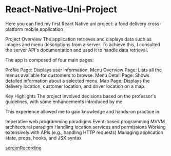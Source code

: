 # React-Native-Uni-Project
Here you can find my first React Native uni project: a food delivery cross-platform mobile application

Project Overview
The application retrieves and displays data such as images and menu descriptions from a server. To achieve this, I consulted the server API's documentation and used it to handle data retrieval.

The app is composed of four main pages:

Profile Page: Displays user information.
Menu Overview Page: Lists all the menus available for customers to browse.
Menu Detail Page: Shows detailed information about a selected menu.
Map Page: Displays the delivery location, customer location, and driver location on a map.

Key Highlights
The project involved decisions based on the professor's guidelines, with some enhancements introduced by me.

This experience allowed me to gain knowledge and hands-on practice in:

Imperative web programming paradigms
Event-based programming
MVVM architectural paradigm
Handling location services and permissions
Working extensively with APIs (e.g., handling HTTP requests)
Managing application state, props, hooks, and JSX syntax

[screenRecording](https://drive.google.com/file/d/1-AMCb8xX8MzGYV5EyaROIS7-_yYdDxuM/view?usp=sharing)
